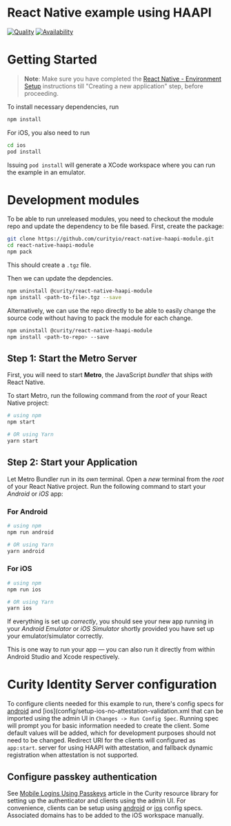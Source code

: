 # React Native example using HAAPI

[![Quality](https://img.shields.io/badge/quality-demo-red)](https://curity.io/resources/code-examples/status/)
[![Availability](https://img.shields.io/badge/availability-source-blue)](https://curity.io/resources/code-examples/status/)

# Getting Started

> **Note**: Make sure you have completed
> the [React Native - Environment Setup](https://reactnative.dev/docs/environment-setup) instructions till "Creating a
> new
> application" step, before proceeding.


To install necessary dependencies, run

```bash
npm install
```

For iOS, you also need to run
```bash
cd ios
pod install
```
Issuing `pod install` will generate a XCode workspace where you can run the example in an emulator.

# Development modules
To be able to run unreleased modules, you need to checkout the module repo and update the dependency to be file based. 
First, create the package:
```bash
git clone https://github.com/curityio/react-native-haapi-module.git
cd react-native-haapi-module
npm pack
```

This should create a `.tgz` file.

Then we can update the depdencies.

```bash
npm uninstall @curity/react-native-haapi-module
npm install <path-to-file>.tgz --save
```

Alternatively, we can use the repo directly to be able to easily change the source code without having to pack the
module for each change.

```bash
npm uninstall @curity/react-native-haapi-module
npm install <path-to-repo> --save
```


## Step 1: Start the Metro Server

First, you will need to start **Metro**, the JavaScript _bundler_ that ships _with_ React Native.

To start Metro, run the following command from the _root_ of your React Native project:

```bash
# using npm
npm start

# OR using Yarn
yarn start
```

## Step 2: Start your Application

Let Metro Bundler run in its _own_ terminal. Open a _new_ terminal from the _root_ of your React Native project. Run the
following command to start your _Android_ or _iOS_ app:

### For Android

```bash
# using npm
npm run android

# OR using Yarn
yarn android
```

### For iOS

```bash
# using npm
npm run ios

# OR using Yarn
yarn ios
```

If everything is set up _correctly_, you should see your new app running in your _Android Emulator_ or _iOS Simulator_
shortly provided you have set up your emulator/simulator correctly.

This is one way to run your app — you can also run it directly from within Android Studio and Xcode respectively.

# Curity Identity Server configuration

To configure clients needed for this example to run, there's config specs for [android](config/setup-android-no-attestation-validation.xml) and [ios](config/setup-ios-no-attestation-validation.xml that can be imported using the admin UI in `Changes -> Run Config Spec`. Running spec will prompt you for basic information needed to create the client. Some default values will be added, which for development purposes should not need to be changed. Redirect URI for the clients will configured as `app:start`.
server for using HAAPI with attestation, and fallback dynamic registration when attestation is not supported.

## Configure passkey authentication
See [Mobile Logins Using Passkeys](https://curity.io/resources/learn/mobile-logins-using-native-passkeys/) article in the Curity resource library for setting up the authenticator and clients using the admin UI.
For convenience, clients can be setup using [android](config/setup-android-no-attestation-validation-passkeys.xml) or [ios](config/setup-ios-no-attestation-validation-passkeys.xml) config specs. Associated domains has to be added to the iOS workspace manually.
